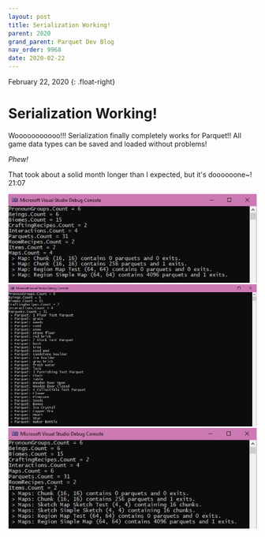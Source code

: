 ```yaml
---
layout: post
title: Serialization Working!
parent: 2020
grand_parent: Parquet Dev Blog
nav_order: 9968
date: 2020-02-22
---
```

February 22, 2020
{: .float-right}

# Serialization Working!

Wooooooooooo!!! Serialization finally completely works for Parquet!!
All game data types can be saved and loaded without problems!

*Phew!*

That took about a solid month longer than I expected, but it's doooooone~!
21:07

![A console output log showing several data types being loaded and parsed.](image-2020-02-22_1.jpg)
![A console output log showing several data types being loaded and parsed.](image-2020-02-22_2.jpg)
![A console output log showing several data types being loaded and parsed.](image-2020-02-22_3.jpg)
